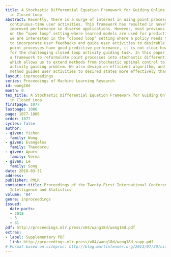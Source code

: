 ```yaml
---
title: A Stochastic Differential Equation Framework for Guiding Online User Activities
  in Closed Loop
abstract: Recently, there is a surge of interest in using point processes to model
  continuous-time user activities. This framework has resulted in novel models and
  improved performance in diverse applications. However, most previous works focus
  on the ”open loop” setting where learned models are used for predictive tasks. Typically,
  we are interested in the ”closed loop” setting where a policy needs to be learned
  to incorporate user feedbacks and guide user activities to desirable states. Although
  point processes have good predictive performance, it is not clear how to use them
  for the challenging closed loop activity guiding task. In this paper, we propose
  a framework to reformulate point processes into stochastic differential equations,
  which allows us to extend methods from stochastic optimal control to address the
  activity guiding problem. We also design an efficient algorithm, and show that our
  method guides user activities to desired states more effectively than state-of-arts.
layout: inproceedings
series: Proceedings of Machine Learning Research
id: wang18d
month: 0
tex_title: A Stochastic Differential Equation Framework for Guiding Online User Activities
  in Closed Loop
firstpage: 1077
lastpage: 1086
page: 1077-1086
order: 1077
cycles: false
author:
- given: Yichen
  family: Wang
- given: Evangelos
  family: Theodorou
- given: Apurv
  family: Verma
- given: Le
  family: Song
date: 2018-03-31
address: 
publisher: PMLR
container-title: Proceedings of the Twenty-First International Conference on Artficial
  Intelligence and Statistics
volume: '84'
genre: inproceedings
issued:
  date-parts:
  - 2018
  - 3
  - 31
pdf: http://proceedings.mlr.press/v84/wang18d/wang18d.pdf
extras:
- label: Supplementary PDF
  link: http://proceedings.mlr.press/v84/wang18d/wang18d-supp.pdf
# Format based on citeproc: http://blog.martinfenner.org/2013/07/30/citeproc-yaml-for-bibliographies/
---
```

